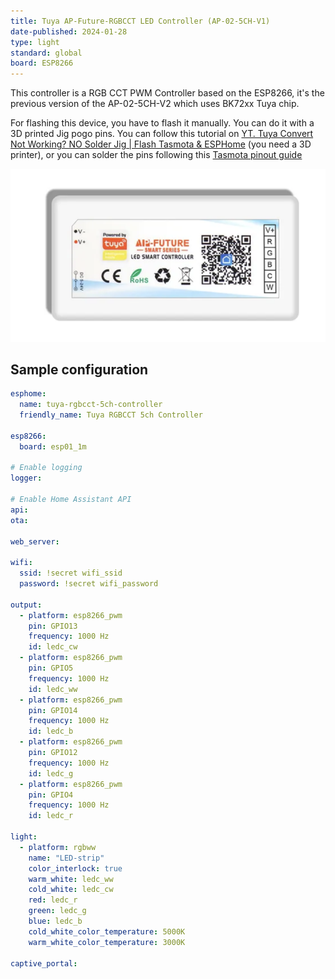 ```yaml
---
title: Tuya AP-Future-RGBCCT LED Controller (AP-02-5CH-V1)
date-published: 2024-01-28
type: light
standard: global
board: ESP8266
---
```



This controller is a RGB CCT PWM Controller based on the ESP8266, it's the previous version of the AP-02-5CH-V2 which uses BK72xx Tuya chip.

For flashing this device, you have to flash it manually. You can do it with a 3D printed Jig pogo pins. You can follow this tutorial on [YT. Tuya Convert Not Working? NO Solder Jig | Flash Tasmota & ESPHome](https://youtu.be/imKZbhJ8lvU?si=FfhMAgJAtsvwrhut) (you need a 3D printer), or you can solder the pins following this [Tasmota pinout guide](https://tasmota.github.io/docs/devices/TYWE3S/)

![Product Image](image.png "Product Image")

## Sample configuration

``` yaml
esphome:
  name: tuya-rgbcct-5ch-controller
  friendly_name: Tuya RGBCCT 5ch Controller

esp8266:
  board: esp01_1m

# Enable logging
logger:

# Enable Home Assistant API
api:
ota:

web_server:

wifi:
  ssid: !secret wifi_ssid
  password: !secret wifi_password

output:
  - platform: esp8266_pwm
    pin: GPIO13
    frequency: 1000 Hz
    id: ledc_cw
  - platform: esp8266_pwm
    pin: GPIO5
    frequency: 1000 Hz
    id: ledc_ww
  - platform: esp8266_pwm
    pin: GPIO14
    frequency: 1000 Hz
    id: ledc_b
  - platform: esp8266_pwm
    pin: GPIO12
    frequency: 1000 Hz
    id: ledc_g
  - platform: esp8266_pwm
    pin: GPIO4
    frequency: 1000 Hz
    id: ledc_r

light:
  - platform: rgbww
    name: "LED-strip"
    color_interlock: true
    warm_white: ledc_ww
    cold_white: ledc_cw
    red: ledc_r
    green: ledc_g
    blue: ledc_b
    cold_white_color_temperature: 5000K
    warm_white_color_temperature: 3000K

captive_portal:

```
